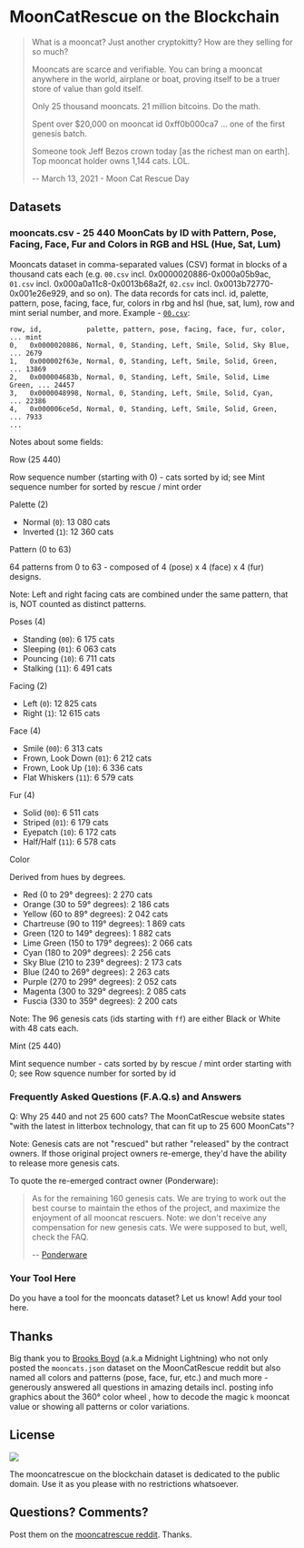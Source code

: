 # MoonCatRescue on the Blockchain


> What is a mooncat? Just another cryptokitty? How are they selling for so much?
>
> Mooncats are scarce and verifiable. You can bring a mooncat anywhere in the world,
> airplane or boat, proving itself to be a truer store of value than gold itself.
>
> Only 25 thousand mooncats. 21 million bitcoins. Do the math.
>
> Spent over $20,000 on mooncat id 0xff0b000ca7 ... one of the first genesis batch.
>
> Someone took Jeff Bezos crown today [as the richest man on earth].
> Top mooncat holder owns 1,144 cats. LOL.
>
> -- March 13, 2021 - Moon Cat Rescue Day



## Datasets

### mooncats.csv  -  25 440 MoonCats by ID with Pattern, Pose, Facing, Face, Fur and Colors in RGB and HSL (Hue, Sat, Lum)

Mooncats dataset in comma-separated values (CSV) format
in blocks of a thousand cats each
(e.g.
`00.csv` incl. 0x0000020886-0x000a05b9ac,
`01.csv` incl. 0x000a0a11c8-0x0013b68a2f,
`02.csv` incl. 0x0013b72770-0x001e26e929,
and so on).
The data records for cats
incl. id, palette, pattern, pose, facing, face, fur, colors in rbg and hsl (hue, sat, lum), row and mint serial number,
and more.
Example - [`00.csv`](00.csv):


```
row, id,           palette, pattern, pose, facing, face, fur, color,    ... mint
0,   0x0000020886, Normal, 0, Standing, Left, Smile, Solid, Sky Blue,   ... 2679
1,   0x000002f63e, Normal, 0, Standing, Left, Smile, Solid, Green,      ... 13869
2,   0x000004683b, Normal, 0, Standing, Left, Smile, Solid, Lime Green, ... 24457
3,   0x0000048998, Normal, 0, Standing, Left, Smile, Solid, Cyan,       ... 22386
4,   0x000006ce5d, Normal, 0, Standing, Left, Smile, Solid, Green,      ... 7933
...
```



Notes about some fields:

Row (25 440)

Row sequence number (starting with 0) - cats sorted by id; see Mint sequence number for sorted by rescue / mint order


Palette (2)

- Normal (`0`): 13 080 cats
- Inverted (`1`): 12 360 cats


Pattern (0 to 63)

64 patterns from 0 to 63 - composed of 4 (pose) x 4 (face) x 4 (fur) designs.

Note: Left and right facing cats are combined under the same pattern, that is,
NOT counted as distinct patterns.


Poses (4)

- Standing (`00`): 6 175 cats
- Sleeping (`01`): 6 063 cats
- Pouncing (`10`): 6 711 cats
- Stalking (`11`): 6 491 cats

Facing (2)

- Left (`0`): 12 825 cats
- Right (`1`): 12 615 cats

Face (4)

- Smile (`00`): 6 313 cats
- Frown, Look Down (`01`): 6 212 cats
- Frown, Look Up (`10`): 6 336 cats
- Flat Whiskers (`11`): 6 579 cats

Fur (4)

- Solid (`00`): 6 511 cats
- Striped (`01`): 6 179 cats
- Eyepatch (`10`):  6 172 cats
- Half/Half (`11`): 6 578 cats


Color

Derived from hues by degrees.

- Red (0 to 29° degrees): 2 270 cats
- Orange (30 to 59° degrees): 2 186 cats
- Yellow (60 to 89° degrees): 2 042 cats
- Chartreuse (90 to 119° degrees): 1 869 cats
- Green (120 to 149° degrees): 1 882 cats
- Lime Green (150 to 179° degrees): 2 066 cats
- Cyan (180 to 209° degrees): 2 256 cats
- Sky Blue (210 to 239° degrees): 2 173 cats
- Blue (240 to 269° degrees): 2 263 cats
- Purple (270 to 299° degrees): 2 052 cats
- Magenta (300 to 329° degrees): 2 085 cats
- Fuscia (330 to 359° degrees): 2 200 cats

Note: The 96 genesis cats (ids starting with `ff`) are either Black or White
with 48 cats each.


Mint (25 440)

Mint sequence number - cats sorted by by rescue / mint order starting with 0; see Row squence number for sorted by id





### Frequently Asked Questions (F.A.Q.s) and Answers

Q: Why 25 440 and not 25 600 cats? The MoonCatRescue website states
 "with the latest in litterbox technology, that can fit up to 25 600 MoonCats"?

Note: Genesis cats are not "rescued" but rather "released" by the contract owners.
If those original project owners re-emerge,
they'd have the ability to release more genesis cats.

To quote the re-emerged contract owner (Ponderware):

> As for the remaining 160 genesis cats. We are trying to work out the best course
> to maintain the ethos of the project,
> and maximize the enjoyment of all mooncat rescuers.
> Note: we don't receive any compensation for new genesis cats.
>  We were supposed to but, well, check the FAQ.
>
>  -- [Ponderware](https://twitter.com/ponderware/status/1370945005641158659)




### Your Tool Here

Do you have a tool for the mooncats dataset? Let us know! Add your tool here.





## Thanks

Big thank you to [Brooks Boyd](https://github.com/MidnightLightning) (a.k.a Midnight Lightning)
who not only posted the `mooncats.json` dataset on the MoonCatRescue reddit but also
named all colors and patterns (pose, face, fur, etc.) and much more -
generously answered all questions in amazing details
incl. posting info graphics about the 360° color wheel
, how to decode the magic `k` mooncat value or showing all patterns
or color variations.




## License

![](https://publicdomainworks.github.io/buttons/zero88x31.png)

The mooncatrescue on the blockchain dataset
is dedicated to the public domain.
Use it as you please with no restrictions whatsoever.



## Questions? Comments?

Post them on the [mooncatrescue reddit](https://www.reddit.com/r/mooncatrescue). Thanks.
